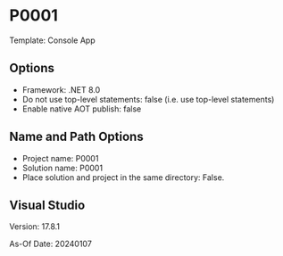 # P0001

Template: Console App


## Options

* Framework: .NET 8.0
* Do not use top-level statements: false (i.e. use top-level statements)
* Enable native AOT publish: false

 
## Name and Path Options

* Project name: P0001
* Solution name: P0001
* Place solution and project in the same directory: False.

 
## Visual Studio

Version: 17.8.1

As-Of Date: 20240107
